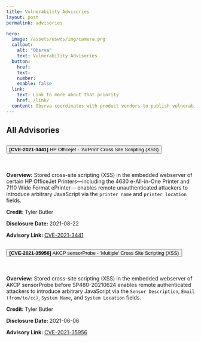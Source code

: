 ```yaml
---
title: Vulnerability Advisories
layout: post
permalink: advisories

hero:
  image: /assets/uswds/img/camera.png
  callout:
    alt: "Obsrva"
    text: Vulnerability Advisories
  button:
    href: 
    text: 
    number: 
    enable: false
  link:
    text: Link to more about that priority
    href: /link/
  content: Obsrva coordinates with product vendors to publish vulnerability advisories on obsrva.org/advisories. Advisories allow customers, blue and red team operators, and the broader research community to access technical details and research methodology.
---
```


<section class="grid-container usa-section">
    <div class="grid-row grid-gap">
    <div class="tablet:grid-col-4">
        <h2 class="font-heading-xl margin-top-0 tablet:margin-bottom-0">All Advisories</h2>
    </div>
    <div class="tablet:grid-col-8 usa-prose">
    <!-- Start of Advisory Group -->
        <div class="accordion" id="accordionExample">
        <div class="accordion-item">
            <h2 class="accordion-header" id="headingOne">
            <button class="accordion-button" type="button" data-bs-toggle="collapse" data-bs-target="#collapseOne" aria-expanded="true" aria-controls="collapseOne">
                <strong>[CVE-2021-3441]  </strong>  HP Officejet - ‘AirPrint’ Cross Site Scripting (XSS)
            </button>
            </h2>
            <div id="collapseOne" class="accordion-collapse collapse show" aria-labelledby="headingOne" data-bs-parent="#accordionExample">
            <div class="accordion-body">
                <br>
                <p><strong>Overview:</strong> Stored cross-site scripting (XSS) in the embedded webserver of certain HP OfficeJet Printers—including the 4630 e-All-in-One Printer and 7110 Wide Format ePrinter— enables remote unauthenticated attackers to introduce arbitrary JavaScript via the <code>printer name</code> and <code>printer location</code> fields.</p>
                <p> <strong>Credit: </strong> Tyler Butler</p>
                <p> <strong>Disclosure Date: </strong>2021-08-22</p>
                <p><strong> Advisory Link: </strong> <a href="/2021/08/22/CVE-2021-3441.html">CVE-2021-3441</a></p>
            </div>
            </div>
        </div>
        <div class="accordion-item">
            <h2 class="accordion-header" id="headingTwo">
            <button class="accordion-button collapsed" type="button" data-bs-toggle="collapse" data-bs-target="#collapseTwo" aria-expanded="false" aria-controls="collapseTwo">
                <strong>[CVE-2021-35956]  </strong> AKCP sensorProbe - 'Multiple' Cross Site Scripting (XSS)
            </button>
            </h2>
            <div id="collapseTwo" class="accordion-collapse collapse" aria-labelledby="headingTwo" data-bs-parent="#accordionExample">
            <div class="accordion-body">
                <br>
                <p><strong>Overview:</strong> Stored cross-site scripting (XSS) in the embedded webserver of AKCP sensorProbe before SP480-20210624 enables remote authenticated attackers to introduce arbitrary JavaScript via the <code>Sensor Description</code>, <code>Email (from/to/cc)</code>, <code>System Name</code>, and <code>System Location</code> fields.</p>
                <p> <strong>Credit: </strong> Tyler Butler</p>
                <p> <strong>Disclosure Date: </strong> 2021-06-06</p>
                <p><strong> Advisory Link: </strong> <a href="/2021/06/06/CVE-2021-35956.html">CVE-2021-35956</a></p>
            </div>
            </div>
        </div>
        </div>
        <!-- End of Advisory Group -->
    </div>
    </div>
</section>